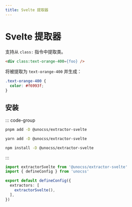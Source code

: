 ```yaml
---
title: Svelte 提取器
---
```


# Svelte 提取器

支持从 `class:` 指令中提取类。

```html
<div class:text-orange-400={foo} />
```

将被提取为 `text-orange-400` 并生成：

```css
.text-orange-400 {
  color: #f6993f;
}
```

## 安装

::: code-group
  ```bash [pnpm]
  pnpm add -D @unocss/extractor-svelte
  ```
  ```bash [yarn]
  yarn add -D @unocss/extractor-svelte
  ```
  ```bash [npm]
  npm install -D @unocss/extractor-svelte
  ```
:::

```ts [uno.config.ts]
import extractorSvelte from '@unocss/extractor-svelte'
import { defineConfig } from 'unocss'

export default defineConfig({
  extractors: [
    extractorSvelte(),
  ],
})
```
